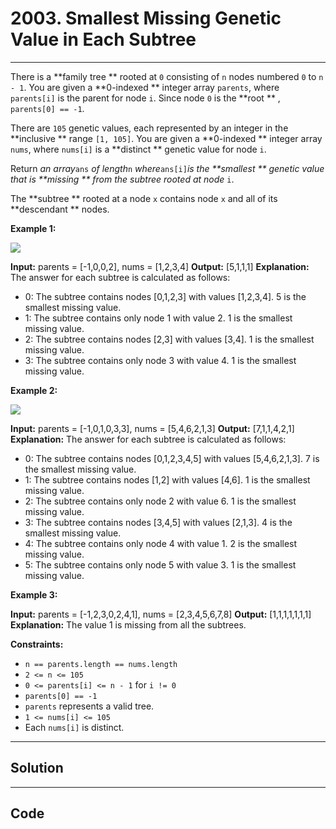 # 2003. Smallest Missing Genetic Value in Each Subtree

---

There is a **family tree ** rooted at `0` consisting of `n` nodes numbered `0` to `n - 1`. You are given a **0-indexed ** integer array `parents`, where `parents[i]` is the parent for node `i`. Since node `0` is the **root ** , `parents[0] == -1`.

There are `105` genetic values, each represented by an integer in the **inclusive ** range `[1, 105]`. You are given a **0-indexed ** integer array `nums`, where `nums[i]` is a **distinct ** genetic value for node `i`.

Return _an array_`ans` _of length_`n` _where_`ans[i]`_is_ _the **smallest ** genetic value that is **missing ** from the subtree rooted at node_ `i`.

The **subtree ** rooted at a node `x` contains node `x` and all of its **descendant ** nodes.

 

**Example 1:**

![](https://assets.leetcode.com/uploads/2021/08/23/case-1.png)


**Input:** parents = [-1,0,0,2], nums = [1,2,3,4]
**Output:** [5,1,1,1]
**Explanation:** The answer for each subtree is calculated as follows:
- 0: The subtree contains nodes [0,1,2,3] with values [1,2,3,4]. 5 is the smallest missing value.
- 1: The subtree contains only node 1 with value 2. 1 is the smallest missing value.
- 2: The subtree contains nodes [2,3] with values [3,4]. 1 is the smallest missing value.
- 3: The subtree contains only node 3 with value 4. 1 is the smallest missing value.


**Example 2:**

![](https://assets.leetcode.com/uploads/2021/08/23/case-2.png)


**Input:** parents = [-1,0,1,0,3,3], nums = [5,4,6,2,1,3]
**Output:** [7,1,1,4,2,1]
**Explanation:** The answer for each subtree is calculated as follows:
- 0: The subtree contains nodes [0,1,2,3,4,5] with values [5,4,6,2,1,3]. 7 is the smallest missing value.
- 1: The subtree contains nodes [1,2] with values [4,6]. 1 is the smallest missing value.
- 2: The subtree contains only node 2 with value 6. 1 is the smallest missing value.
- 3: The subtree contains nodes [3,4,5] with values [2,1,3]. 4 is the smallest missing value.
- 4: The subtree contains only node 4 with value 1. 2 is the smallest missing value.
- 5: The subtree contains only node 5 with value 3. 1 is the smallest missing value.


**Example 3:**


**Input:** parents = [-1,2,3,0,2,4,1], nums = [2,3,4,5,6,7,8]
**Output:** [1,1,1,1,1,1,1]
**Explanation:** The value 1 is missing from all the subtrees.


 

**Constraints:**

  * `n == parents.length == nums.length`
  * `2 <= n <= 105`
  * `0 <= parents[i] <= n - 1` for `i != 0`
  * `parents[0] == -1`
  * `parents` represents a valid tree.
  * `1 <= nums[i] <= 105`
  * Each `nums[i]` is distinct.

---

## Solution



---

## Code
```python


```